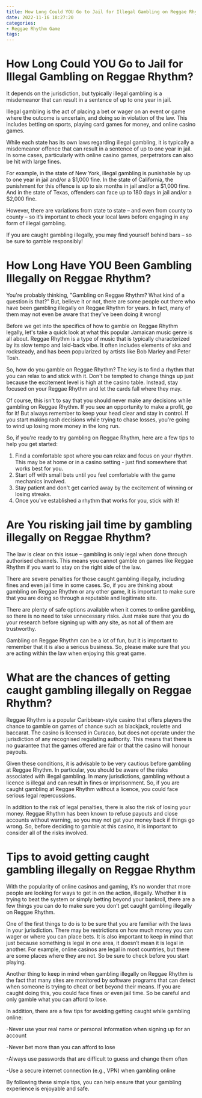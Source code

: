 ```yaml
---
title: How Long Could YOU Go to Jail for Illegal Gambling on Reggae Rhythm
date: 2022-11-16 18:27:20
categories:
- Reggae Rhythm Game
tags:
---
```



#  How Long Could YOU Go to Jail for Illegal Gambling on Reggae Rhythm?

It depends on the jurisdiction, but typically illegal gambling is a misdemeanor that can result in a sentence of up to one year in jail.

Illegal gambling is the act of placing a bet or wager on an event or game where the outcome is uncertain, and doing so in violation of the law. This includes betting on sports, playing card games for money, and online casino games.

While each state has its own laws regarding illegal gambling, it is typically a misdemeanor offence that can result in a sentence of up to one year in jail. In some cases, particularly with online casino games, perpetrators can also be hit with large fines.

For example, in the state of New York, illegal gambling is punishable by up to one year in jail and/or a $1,000 fine. In the state of California, the punishment for this offence is up to six months in jail and/or a $1,000 fine. And in the state of Texas, offenders can face up to 180 days in jail and/or a $2,000 fine.

However, there are variations from state to state – and even from county to county – so it’s important to check your local laws before engaging in any form of illegal gambling.

If you are caught gambling illegally, you may find yourself behind bars – so be sure to gamble responsibly!

#  How Long Have YOU Been Gambling Illegally on Reggae Rhythm?

You're probably thinking, "Gambling on Reggae Rhythm? What kind of a question is that?" But, believe it or not, there are some people out there who have been gambling illegally on Reggae Rhythm for years. In fact, many of them may not even be aware that they've been doing it wrong!

Before we get into the specifics of how to gamble on Reggae Rhythm legally, let's take a quick look at what this popular Jamaican music genre is all about. Reggae Rhythm is a type of music that is typically characterized by its slow tempo and laid-back vibe. It often includes elements of ska and rocksteady, and has been popularized by artists like Bob Marley and Peter Tosh.

So, how do you gamble on Reggae Rhythm? The key is to find a rhythm that you can relax to and stick with it. Don't be tempted to change things up just because the excitement level is high at the casino table. Instead, stay focused on your Reggae Rhythm and let the cards fall where they may.

Of course, this isn't to say that you should never make any decisions while gambling on Reggae Rhythm. If you see an opportunity to make a profit, go for it! But always remember to keep your head clear and stay in control. If you start making rash decisions while trying to chase losses, you're going to wind up losing more money in the long run.

So, if you're ready to try gambling on Reggae Rhythm, here are a few tips to help you get started:

1) Find a comfortable spot where you can relax and focus on your rhythm. This may be at home or in a casino setting - just find somewhere that works best for you.
2) Start off with small bets until you feel comfortable with the game mechanics involved.
3) Stay patient and don't get carried away by the excitement of winning or losing streaks.
4) Once you've established a rhythm that works for you, stick with it!

#  Are You risking jail time by gambling illegally on Reggae Rhythm?

The law is clear on this issue – gambling is only legal when done through authorised channels. This means you cannot gamble on games like Reggae Rhythm if you want to stay on the right side of the law.

There are severe penalties for those caught gambling illegally, including fines and even jail time in some cases. So, if you are thinking about gambling on Reggae Rhythm or any other game, it is important to make sure that you are doing so through a reputable and legitimate site.

There are plenty of safe options available when it comes to online gambling, so there is no need to take unnecessary risks. Just make sure that you do your research before signing up with any site, as not all of them are trustworthy.

Gambling on Reggae Rhythm can be a lot of fun, but it is important to remember that it is also a serious business. So, please make sure that you are acting within the law when enjoying this great game.

#  What are the chances of getting caught gambling illegally on Reggae Rhythm?

Reggae Rhythm is a popular Caribbean-style casino that offers players the chance to gamble on games of chance such as blackjack, roulette and baccarat. The casino is licensed in Curacao, but does not operate under the jurisdiction of any recognised regulating authority. This means that there is no guarantee that the games offered are fair or that the casino will honour payouts.

Given these conditions, it is advisable to be very cautious before gambling at Reggae Rhythm. In particular, you should be aware of the risks associated with illegal gambling. In many jurisdictions, gambling without a licence is illegal and can result in fines or imprisonment. So, if you are caught gambling at Reggae Rhythm without a licence, you could face serious legal repercussions.

In addition to the risk of legal penalties, there is also the risk of losing your money. Reggae Rhythm has been known to refuse payouts and close accounts without warning, so you may not get your money back if things go wrong. So, before deciding to gamble at this casino, it is important to consider all of the risks involved.

#  Tips to avoid getting caught gambling illegally on Reggae Rhythm

With the popularity of online casinos and gaming, it’s no wonder that more people are looking for ways to get in on the action, illegally. Whether it is trying to beat the system or simply betting beyond your bankroll, there are a few things you can do to make sure you don’t get caught gambling illegally on Reggae Rhythm.

One of the first things to do is to be sure that you are familiar with the laws in your jurisdiction. There may be restrictions on how much money you can wager or where you can place bets. It is also important to keep in mind that just because something is legal in one area, it doesn’t mean it is legal in another. For example, online casinos are legal in most countries, but there are some places where they are not. So be sure to check before you start playing.

Another thing to keep in mind when gambling illegally on Reggae Rhythm is the fact that many sites are monitored by software programs that can detect when someone is trying to cheat or bet beyond their means. If you are caught doing this, you could face fines or even jail time. So be careful and only gamble what you can afford to lose.

In addition, there are a few tips for avoiding getting caught while gambling online:

-Never use your real name or personal information when signing up for an account

-Never bet more than you can afford to lose

-Always use passwords that are difficult to guess and change them often

-Use a secure internet connection (e.g., VPN) when gambling online

By following these simple tips, you can help ensure that your gambling experience is enjoyable and safe.